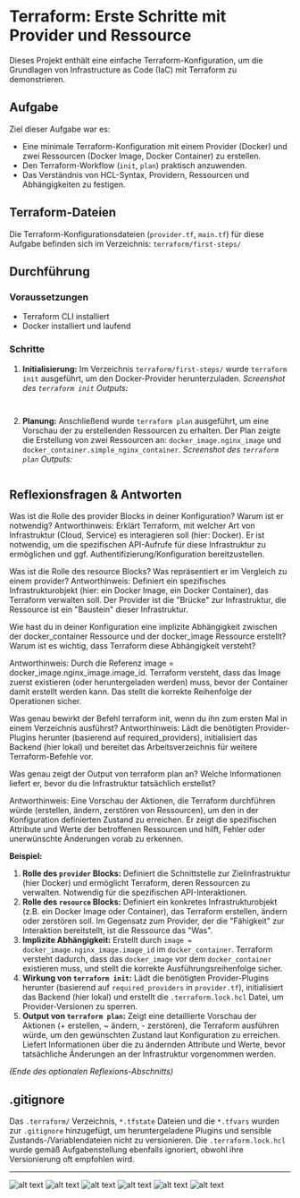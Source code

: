 # Terraform: Erste Schritte mit Provider und Ressource

Dieses Projekt enthält eine einfache Terraform-Konfiguration, um die Grundlagen von Infrastructure as Code (IaC) mit Terraform zu demonstrieren.

## Aufgabe

Ziel dieser Aufgabe war es:
- Eine minimale Terraform-Konfiguration mit einem Provider (Docker) und zwei Ressourcen (Docker Image, Docker Container) zu erstellen.
- Den Terraform-Workflow (`init`, `plan`) praktisch anzuwenden.
- Das Verständnis von HCL-Syntax, Providern, Ressourcen und Abhängigkeiten zu festigen.

## Terraform-Dateien

Die Terraform-Konfigurationsdateien (`provider.tf`, `main.tf`) für diese Aufgabe befinden sich im Verzeichnis:
`terraform/first-steps/`

## Durchführung

### Voraussetzungen
- Terraform CLI installiert
- Docker installiert und laufend

### Schritte
1.  **Initialisierung:** Im Verzeichnis `terraform/first-steps/` wurde `terraform init` ausgeführt, um den Docker-Provider herunterzuladen.
    *Screenshot des `terraform init` Outputs:*
    ```
  
    ```
2.  **Planung:** Anschließend wurde `terraform plan` ausgeführt, um eine Vorschau der zu erstellenden Ressourcen zu erhalten. Der Plan zeigte die Erstellung von zwei Ressourcen an: `docker_image.nginx_image` und `docker_container.simple_nginx_container`.
    *Screenshot des `terraform plan` Outputs:*
    ```
    
    ```

## Reflexionsfragen & Antworten
Was ist die Rolle des provider Blocks in deiner Konfiguration? Warum ist er notwendig?
Antworthinweis: Erklärt Terraform, mit welcher Art von Infrastruktur (Cloud, Service) es interagieren soll (hier: Docker). Er ist notwendig, um die spezifischen API-Aufrufe für diese Infrastruktur zu ermöglichen und ggf. Authentifizierung/Konfiguration bereitzustellen.

Was ist die Rolle des resource Blocks? Was repräsentiert er im Vergleich zu einem provider?
Antworthinweis: Definiert ein spezifisches Infrastrukturobjekt (hier: ein Docker Image, ein Docker Container), das Terraform verwalten soll. Der Provider ist die "Brücke" zur Infrastruktur, die Ressource ist ein "Baustein" dieser Infrastruktur.

Wie hast du in deiner Konfiguration eine implizite Abhängigkeit zwischen der docker_container Ressource und der docker_image Ressource erstellt? Warum ist es wichtig, dass Terraform diese Abhängigkeit versteht?

Antworthinweis: Durch die Referenz image = docker_image.nginx_image.image_id. Terraform versteht, dass das Image zuerst existieren (oder heruntergeladen werden) muss, bevor der Container damit erstellt werden kann. Das stellt die korrekte Reihenfolge der Operationen sicher.

Was genau bewirkt der Befehl terraform init, wenn du ihn zum ersten Mal in einem Verzeichnis ausführst?
Antworthinweis: Lädt die benötigten Provider-Plugins herunter (basierend auf required_providers), initialisiert das Backend (hier lokal) und bereitet das Arbeitsverzeichnis für weitere Terraform-Befehle vor.

Was genau zeigt der Output von terraform plan an? Welche Informationen liefert er, bevor du die Infrastruktur tatsächlich erstellst?

Antworthinweis: Eine Vorschau der Aktionen, die Terraform durchführen würde (erstellen, ändern, zerstören von Ressourcen), um den in der Konfiguration definierten Zustand zu erreichen. Er zeigt die spezifischen Attribute und Werte der betroffenen Ressourcen und hilft, Fehler oder unerwünschte Änderungen vorab zu erkennen.

**Beispiel:**
1.  **Rolle des `provider` Blocks:** Definiert die Schnittstelle zur Zielinfrastruktur (hier Docker) und ermöglicht Terraform, deren Ressourcen zu verwalten. Notwendig für die spezifischen API-Interaktionen.
2.  **Rolle des `resource` Blocks:** Definiert ein konkretes Infrastrukturobjekt (z.B. ein Docker Image oder Container), das Terraform erstellen, ändern oder zerstören soll. Im Gegensatz zum Provider, der die "Fähigkeit" zur Interaktion bereitstellt, ist die Ressource das "Was".
3.  **Implizite Abhängigkeit:** Erstellt durch `image = docker_image.nginx_image.image_id` im `docker_container`. Terraform versteht dadurch, dass das `docker_image` vor dem `docker_container` existieren muss, und stellt die korrekte Ausführungsreihenfolge sicher.
4.  **Wirkung von `terraform init`:** Lädt die benötigten Provider-Plugins herunter (basierend auf `required_providers` in `provider.tf`), initialisiert das Backend (hier lokal) und erstellt die `.terraform.lock.hcl` Datei, um Provider-Versionen zu sperren.
5.  **Output von `terraform plan`:** Zeigt eine detaillierte Vorschau der Aktionen (+ erstellen, ~ ändern, - zerstören), die Terraform ausführen würde, um den gewünschten Zustand laut Konfiguration zu erreichen. Liefert Informationen über die zu ändernden Attribute und Werte, bevor tatsächliche Änderungen an der Infrastruktur vorgenommen werden.

*(Ende des optionalen Reflexions-Abschnitts)*

## .gitignore

Das `.terraform/` Verzeichnis, `*.tfstate` Dateien und die `*.tfvars` wurden zur `.gitignore` hinzugefügt, um heruntergeladene Plugins und sensible Zustands-/Variablendateien nicht zu versionieren. Die `.terraform.lock.hcl` wurde gemäß Aufgabenstellung ebenfalls ignoriert, obwohl ihre Versionierung oft empfohlen wird.

---

![alt text](<Screenshot (4034).png>) ![alt text](<Screenshot (4029).png>) ![alt text](<Screenshot (4030).png>) ![alt text](<Screenshot (4031).png>) ![alt text](<Screenshot (4032).png>) ![alt text](<Screenshot (4033).png>)
